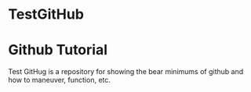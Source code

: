 # TestGitHub
Github Tutorial
=============

Test GitHug is a repository for showing the bear minimums of github and how to maneuver, function, etc.
